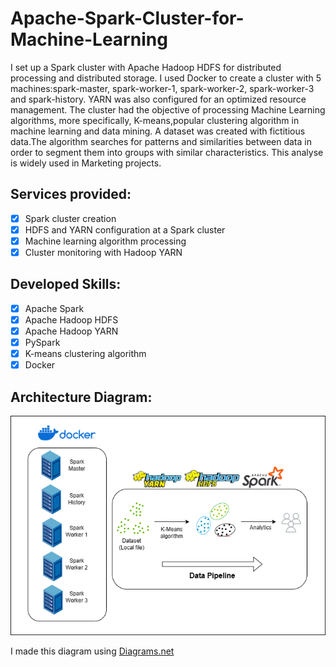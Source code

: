 # Apache-Spark-Cluster-for-Machine-Learning
  I set up a Spark cluster with Apache Hadoop HDFS for distributed processing and distributed storage. I used Docker to create a cluster with 5 machines:spark-master, spark-worker-1, spark-worker-2, spark-worker-3 and spark-history. YARN was also configured for an optimized resource management.
	The cluster had the objective of processing Machine Learning algorithms, more specifically, K-means,popular clustering algorithm in machine learning and data mining. A dataset was created with fictitious data.The algorithm searches for patterns and similarities between data in order to segment them into groups with similar characteristics. This analyse is widely used in Marketing projects.

## Services provided:
- [x] Spark cluster creation
- [x]	HDFS and YARN configuration at a Spark cluster
- [x] Machine learning algorithm processing
- [x]	Cluster monitoring with Hadoop YARN

## Developed Skills:
- [x] Apache Spark
- [x]	Apache Hadoop HDFS
- [x]	Apache Hadoop YARN
- [x]	PySpark
- [x]	K-means clustering algorithm
- [x]	Docker

## Architecture Diagram:

<img src="/Architecture Diagram.png">

I made this diagram using [Diagrams.net](https://app.diagrams.net/)
